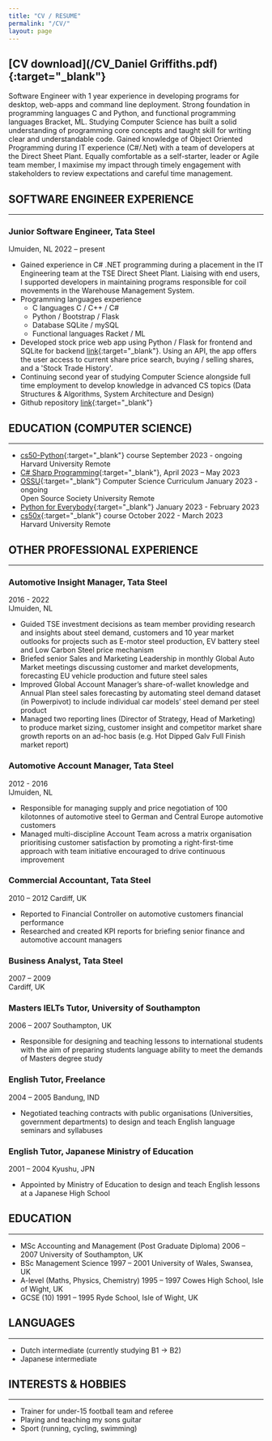```yaml
---
title: "CV / RESUME"
permalink: "/CV/"
layout: page
---
```

[CV download](/CV_Daniel Griffiths.pdf){:target="_blank"} 
---
Software Engineer with 1 year experience in developing programs for desktop, web-apps and command line deployment.  Strong foundation in programming languages C and Python, and functional programming languages Bracket, ML.  Studying Computer Science has built a solid understanding of programming core concepts and taught skill for writing clear and understandable code. Gained knowledge of Object Oriented Programming during IT experience (C#/.Net) with a team of developers at the Direct Sheet Plant.  Equally comfortable as a self-starter, leader or Agile team member, I maximise my impact through timely engagement with stakeholders to review expectations and careful time management.     
  
  
## SOFTWARE ENGINEER EXPERIENCE
---   
### Junior Software Engineer, Tata Steel
IJmuiden, NL
2022 – present
  
- Gained experience in C# .NET programming during a placement in the IT Engineering team at the TSE Direct Sheet Plant.  Liaising with end users, I supported developers in maintaining programs responsible for coil movements in the Warehouse Management System.
- Programming languages experience
    - C languages C / C++ / C#
    - Python / Bootstrap / Flask
    - Database SQLite / mySQL
    - Functional languages Racket / ML
- Developed stock price web app using Python / Flask for frontend and SQLite for backend [link](https://github.com/code50/51285379/tree/main/finance){:target="_blank"}. Using an API, the app offers the user access to current share price search, buying / selling shares, and a 'Stock Trade History'. 
- Continuing second year of studying Computer Science alongside full time employment to develop knowledge in advanced CS topics (Data Structures & Algorithms, System Architecture and Design)
- Github repository [link](https://github.com/code50/51285379){:target="_blank"}
 
  

  
## EDUCATION (COMPUTER SCIENCE)
---  
+ [cs50-Python](https://cs50.harvard.edu/python/2022/){:target="_blank"} course							                          	September 2023 - ongoing  
  Harvard University										Remote
+ [C# Sharp Programming](https://studycoding.org/p/beginning-c-sharp-programming){:target="_blank"}, April 2023 – May 2023
+ [OSSU](https://github.com/ossu/computer-science){:target="_blank"} Computer Science Curriculum						            January 2023 - ongoing  
  Open Source Society University							Remote  
+ [Python for Everybody](https://www.py4e.com/){:target="_blank"}                                                       January 2023 - February 2023
+ [cs50x](https://cs50.harvard.edu/x/2023/){:target="_blank"} course                                                    October 2022 - March 2023  
  Harvard University										                                                              Remote

                                                                                        

   
## OTHER PROFESSIONAL EXPERIENCE
---  
### Automotive Insight Manager, Tata Steel

2016 - 2022   
IJmuiden, NL  
+ Guided TSE investment decisions as team member providing research and insights about steel demand, customers and 10 year market outlooks  for projects such as E-motor steel production, EV battery steel and Low Carbon Steel price mechanism
+ Briefed senior Sales and Marketing Leadership in monthly Global Auto Market meetings discussing customer and market developments, forecasting EU vehicle production and future steel sales
+ Improved Global Account Manager’s share-of-wallet knowledge and Annual Plan steel sales forecasting by automating steel demand dataset (in Powerpivot) to include individual car models’ steel demand per steel product
+ Managed two reporting lines (Director of Strategy, Head of Marketing) to produce market sizing, customer insight and competitor market share growth reports on an ad-hoc basis (e.g. Hot Dipped Galv Full Finish market report)
  
  
  
### Automotive Account Manager, Tata Steel
2012 - 2016  
IJmuiden, NL
  
+ Responsible for managing supply and price negotiation of 100 kilotonnes of automotive steel to German and Central Europe automotive customers 
+ Managed multi-discipline Account Team across a matrix organisation prioritising customer satisfaction by promoting a right-first-time approach with team initiative encouraged to drive continuous improvement
  
  
### Commercial Accountant, Tata Steel
2010 – 2012
Cardiff, UK
  
+ Reported to Financial Controller on automotive customers financial performance  
+ Researched and created KPI reports for briefing senior finance and automotive account managers
    
  
### Business Analyst, Tata Steel
2007 – 2009							
Cardiff, UK
  
  
### Masters IELTs Tutor, University of Southampton							
2006 – 2007
Southampton, UK
  
+ Responsible for designing and teaching lessons to international students with the aim of preparing  students language ability to meet the demands of Masters degree study
  
  
### English Tutor, Freelance			 							
2004 – 2005
Bandung, IND
  
+ Negotiated teaching contracts with public organisations (Universities, government departments) to design and teach English language seminars and syllabuses
  
  
### English Tutor, Japanese Ministry of Education							
2001 – 2004
Kyushu, JPN
  
+ Appointed by Ministry of Education to design and teach English lessons at a Japanese High School    
  
  
## EDUCATION
---
+ MSc Accounting and Management (Post Graduate Diploma)				2006 – 2007
University of Southampton,							UK
+ BSc Management Science								1997 – 2001
University of Wales, Swansea, UK
+ A-level (Maths, Physics, Chemistry)							1995 – 1997
Cowes High School, Isle of Wight, UK
+ GCSE (10)										1991 –  1995
Ryde School, Isle of Wight, UK
  
  
## LANGUAGES
---
+ Dutch intermediate (currently studying B1 -> B2) 						
+ Japanese intermediate			
  
  
## INTERESTS & HOBBIES
---
+ Trainer for under-15 football team and referee
+ Playing and teaching my sons guitar 
+ Sport (running, cycling, swimming) 
  
  
  
  
